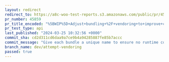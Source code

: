 ```yaml
---
layout: redirect
redirect_to: https://a8c-woo-test-reports.s3.amazonaws.com/public/pr/45859/api/index.html
pr_number: 45859
pr_title_encoded: "%5BWIP%5D+Adjust+bundling+%2F+vendoring+to+improve+cart%2Fcheckout+performance"
pr_test_type: api
last_published: "2024-03-25 10:32:56 +0000"
commit_sha: cd2d311cd6daa9a7ce9b4a94285887fe85b7accc
commit_message: "Give each bundle a unique name to ensure no runtime conflicts between…"
branch_name: dev/attempt-vendoring
passed: true
---
```

